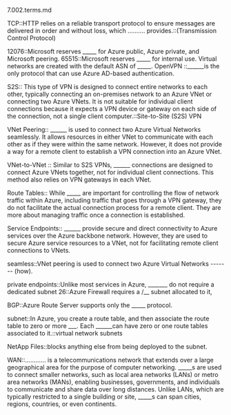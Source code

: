 7.002.terms.md



TCP::HTTP relies on a reliable transport protocol to ensure messages are delivered in order and without loss, which .......... provides.::(Transmission Control Protocol)

12076::Microsoft reserves _____ for Azure public, Azure private, and Microsoft peering. 
65515::Microsoft reserves _____ for internal use. Virtual networks are created with the default ASN of _____.
OpenVPN ::______is the only protocol that can use Azure AD-based authentication.

S2S:: This type of VPN is designed to connect entire networks to each other, typically connecting an on-premises network to an Azure VNet or connecting two Azure VNets. It is not suitable for individual client connections because it expects a VPN device or gateway on each side of the connection, not a single client computer.::Site-to-Site (S2S) VPN

VNet Peering:: ______ is used to connect two Azure Virtual Networks seamlessly. It allows resources in either VNet to communicate with each other as if they were within the same network. However, it does not provide a way for a remote client to establish a VPN connection into an Azure VNet.

VNet-to-VNet :: Similar to S2S VPNs, ______ connections are designed to connect Azure VNets together, not for individual client connections. This method also relies on VPN gateways in each VNet.

Route Tables:: While _____ are important for controlling the flow of network traffic within Azure, including traffic that goes through a VPN gateway, they do not facilitate the actual connection process for a remote client. They are more about managing traffic once a connection is established.

Service Endpoints:: ______ provide secure and direct connectivity to Azure services over the Azure backbone network. However, they are used to secure Azure service resources to a VNet, not for facilitating remote client connections to VNets.

seamless::VNet peering is used to connect two Azure Virtual Networks ------- (how).



private endpoints::Unlike most services in Azure, _______ do not require a dedicated subnet 
26::Azure Firewall requires a /__ subnet allocated to it, 

BGP::Azure Route Server supports only the _____ protocol.

subnet::In Azure, you create a route table, and then associate the route table to zero or more ___. Each ______can have zero or one route tables associated to it.::virtual network subnets

NetApp Files::blocks anything else from being deployed to the subnet.

WAN::............ is a telecommunications network that extends over a large geographical area for the purpose of computer networking. _____s are used to connect smaller networks, such as local area networks (LANs) or metro area networks (MANs), enabling businesses, governments, and individuals to communicate and share data over long distances. Unlike LANs, which are typically restricted to a single building or site, _____s can span cities, regions, countries, or even continents.
